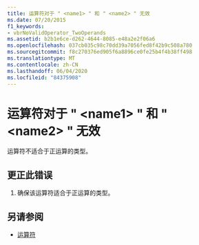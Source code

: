 ```yaml
---
title: 运算符对于 " <name1> " 和 " <name2> " 无效
ms.date: 07/20/2015
f1_keywords:
- vbrNoValidOperator_TwoOperands
ms.assetid: b2b1e6ce-d262-4644-8085-e48a2e2f06a6
ms.openlocfilehash: 037cb035c98c70dd39a7056fed8f42b9c508a780
ms.sourcegitcommit: f8c270376ed905f6a8896ce0fe25b4f4b38ff498
ms.translationtype: MT
ms.contentlocale: zh-CN
ms.lasthandoff: 06/04/2020
ms.locfileid: "84375908"
---
```

# <a name="operator-is-not-valid-for-name1-and-name2"></a>运算符对于 " \<name1> " 和 " \<name2> " 无效
运算符不适合于正运算的类型。  
  
## <a name="to-correct-this-error"></a>更正此错误  
  
1. 确保该运算符适合于正运算的类型。  
  
## <a name="see-also"></a>另请参阅

- [运算符](../language-reference/operators/index.md)
